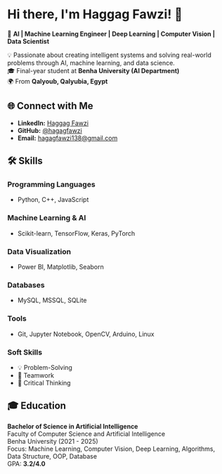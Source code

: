 # Hi there, I'm Haggag Fawzi! 👋

🚀 **AI | Machine Learning Engineer | Deep Learning | Computer Vision | Data Scientist**

💡 Passionate about creating intelligent systems and solving real-world problems through AI, machine learning, and data science.  
🎓 Final-year student at **Benha University (AI Department)**  
🌍 From **Qalyoub, Qalyubia, Egypt**  

## 🌐 Connect with Me
- **LinkedIn:** [Haggag Fawzi](https://www.linkedin.com/in/hagag-fawzi)
- **GitHub:** [@hagagfawzi](https://github.com/hagagfawzi)
- **Email:** hagagfawzi138@gmail.com

## 🛠️ Skills
### Programming Languages
- Python, C++, JavaScript

### Machine Learning & AI
- Scikit-learn, TensorFlow, Keras, PyTorch

### Data Visualization
- Power BI, Matplotlib, Seaborn

### Databases
- MySQL, MSSQL, SQLite

### Tools
- Git, Jupyter Notebook, OpenCV, Arduino, Linux

### Soft Skills
- 💡 Problem-Solving  
- 👥 Teamwork  
- 🧠 Critical Thinking  

## 🎓 Education
**Bachelor of Science in Artificial Intelligence**  
Faculty of Computer Science and Artificial Intelligence  
Benha University (2021 - 2025)  
Focus: Machine Learning, Computer Vision, Deep Learning, Algorithms, Data Structure, OOP, Database  
GPA: **3.2/4.0**
